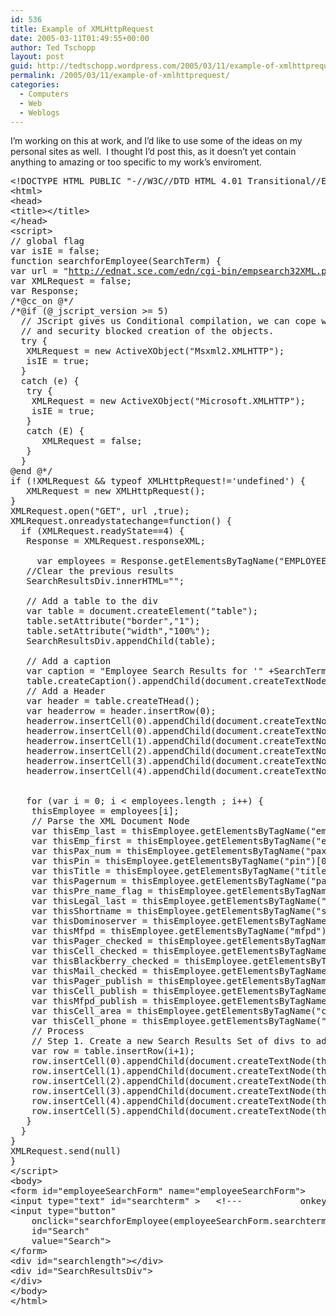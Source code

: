 ```yaml
---
id: 536
title: Example of XMLHttpRequest
date: 2005-03-11T01:49:55+00:00
author: Ted Tschopp
layout: post
guid: http://tedtschopp.wordpress.com/2005/03/11/example-of-xmlhttprequest/
permalink: /2005/03/11/example-of-xmlhttprequest/
categories:
  - Computers
  - Web
  - Weblogs
---
```

I&#8217;m working on this at work, and I&#8217;d like to use some of the ideas on my personal sites as well.  I thought I&#8217;d post this, as it doesn&#8217;t yet contain anything to amazing or too specific to my work&#8217;s enviroment.

<pre>&lt;!DOCTYPE HTML PUBLIC "-//W3C//DTD HTML 4.01 Transitional//EN" "<a href="http://www.w3.org/TR/html4/loose.dtd">http://www.w3.org/TR/html4/loose.dtd</a>"&gt;<br />&lt;html&gt;<br />&lt;head&gt;<br />&lt;title&gt;&lt;/title&gt;<br />&lt;/head&gt;<br />&lt;script&gt;<br />// global flag<br />var isIE = false;
function searchforEmployee(SearchTerm) {<br />var url = "<a href="http://ednat.sce.com/edn/cgi-bin/empsearch32XML.pl?EmployeeName">http://ednat.sce.com/edn/cgi-bin/empsearch32XML.pl?EmployeeName</a>=" + SearchTerm<br />var XMLRequest = false;<br />var Response;<br /><a>/*@cc_on</a> @*/<br /><a>/*@if</a> (@_jscript_version &gt;= 5)<br />  // JScript gives us Conditional compilation, we can cope with old IE versions.<br />  // and security blocked creation of the objects.<br />  try {<br />   XMLRequest = new ActiveXObject("Msxml2.XMLHTTP");<br />   isIE = true;<br />  } <br />  catch (e) {<br />   try {<br />    XMLRequest = new ActiveXObject("Microsoft.XMLHTTP");<br />    isIE = true;<br />   } <br />   catch (E) {<br />      XMLRequest = false;<br />   }<br />  }<br />@end @*/<br />if (!XMLRequest && typeof XMLHttpRequest!='undefined') {<br />   XMLRequest = new XMLHttpRequest();<br />}<br />XMLRequest.open("GET", url ,true);<br />XMLRequest.onreadystatechange=function() {<br />  if (XMLRequest.readyState==4) { <br />   Response = XMLRequest.responseXML;<br />   <br />     var employees = Response.getElementsByTagName("EMPLOYEE");
   //Clear the previous results<br />   SearchResultsDiv.innerHTML="";<br />   <br />   // Add a table to the div<br />   var table = document.createElement("table");<br />   table.setAttribute("border","1");<br />   table.setAttribute("width","100%");<br />   SearchResultsDiv.appendChild(table);<br />   <br />   // Add a caption<br />   var caption = "Employee Search Results for '" +SearchTerm + "'";<br />   table.createCaption().appendChild(document.createTextNode(caption));
   // Add a Header<br />   var header = table.createTHead();<br />   var headerrow = header.insertRow(0);<br />   headerrow.insertCell(0).appendChild(document.createTextNode("Name"));<br />   headerrow.insertCell(0).appendChild(document.createTextNode("Last Name"));<br />   headerrow.insertCell(1).appendChild(document.createTextNode("PAX"));<br />   headerrow.insertCell(2).appendChild(document.createTextNode("Title"));<br />   headerrow.insertCell(3).appendChild(document.createTextNode("Pager"));<br />   headerrow.insertCell(4).appendChild(document.createTextNode("Email"));<br />   <br />   <br />   for (var i = 0; i &lt; employees.length ; i++) {<br />    thisEmployee = employees[i];<br />    // Parse the XML Document Node<br />    var thisEmp_last = thisEmployee.getElementsByTagName("emp_last")[0].firstChild.data;<br />    var thisEmp_first = thisEmployee.getElementsByTagName("emp_first")[0].firstChild.data;<br />    var thisPax_num = thisEmployee.getElementsByTagName("pax_num")[0].firstChild.data;<br />    var thisPin = thisEmployee.getElementsByTagName("pin")[0].firstChild.data;<br />    var thisTitle = thisEmployee.getElementsByTagName("title")[0].firstChild.data;<br />    var thisPagernum = thisEmployee.getElementsByTagName("pagernum")[0].firstChild.data;<br />    var thisPre_name_flag = thisEmployee.getElementsByTagName("pre_name_flag")[0].firstChild.data;<br />    var thisLegal_last = thisEmployee.getElementsByTagName("legal_last")[0].firstChild.data;<br />    var thisShortname = thisEmployee.getElementsByTagName("shortname")[0].firstChild.data;<br />    var thisDominoserver = thisEmployee.getElementsByTagName("dominoserver")[0].firstChild.data;<br />    var thisMfpd = thisEmployee.getElementsByTagName("mfpd")[0].firstChild.data;<br />    var thisPager_checked = thisEmployee.getElementsByTagName("pager_checked")[0].firstChild.data;<br />    var thisCell_checked = thisEmployee.getElementsByTagName("cell_checked")[0].firstChild.data;<br />    var thisBlackberry_checked = thisEmployee.getElementsByTagName("blackberry_checked")[0].firstChild.data;<br />    var thisMail_checked = thisEmployee.getElementsByTagName("mail_checked")[0].firstChild.data;<br />    var thisPager_publish = thisEmployee.getElementsByTagName("pager_publish")[0].firstChild.data;<br />    var thisCell_publish = thisEmployee.getElementsByTagName("cell_publish")[0].firstChild.data;<br />    var thisMfpd_publish = thisEmployee.getElementsByTagName("mfpd_publish")[0].firstChild.data;<br />    var thisCell_area = thisEmployee.getElementsByTagName("cell_publish")[0].firstChild.data;<br />    var thisCell_phone = thisEmployee.getElementsByTagName("cell_phone")[0].firstChild.data;<br />    // Process
    // Step 1. Create a new Search Results Set of divs to add to the page
    var row = table.insertRow(i+1);<br />    row.insertCell(0).appendChild(document.createTextNode(thisEmp_first+" "+thisEmp_last));<br />    row.insertCell(1).appendChild(document.createTextNode(thisEmp_last));<br />    row.insertCell(2).appendChild(document.createTextNode(thisPax_num));<br />    row.insertCell(3).appendChild(document.createTextNode(thisTitle));<br />    row.insertCell(4).appendChild(document.createTextNode(thisPagernum));<br />    row.insertCell(5).appendChild(document.createTextNode(thisDominoserver));
   }<br />  }<br />}<br />XMLRequest.send(null)<br />}<br />&lt;/script&gt;<br />&lt;body&gt;<br />&lt;form id="employeeSearchForm" name="employeeSearchForm"&gt;<br />&lt;input type="text" id="searchterm" &gt;   &lt;!---           onkeypress="(employeeSearchForm.searchterm.value.length &gt; 2) ? searchforEmployee(employeeSearchForm.searchterm.value) : SearchResultsDiv.innerHTML='';  searchlength.value = employeeSearchForm.searchterm.value.length;" &gt; ---&gt;<br />&lt;input type="button"<br />    onclick="searchforEmployee(employeeSearchForm.searchterm.value);"<br />    id="Search"<br />    value="Search"&gt;<br />&lt;/form&gt;<br />&lt;div id="searchlength"&gt;&lt;/div&gt;<br />&lt;div id="SearchResultsDiv"&gt;<br />&lt;/div&gt;
&lt;/body&gt;<br />&lt;/html&gt;</pre>